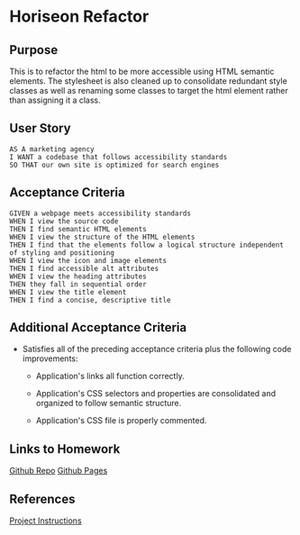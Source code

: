 # Horiseon Refactor

## Purpose

This is to refactor the html to be more accessible using HTML semantic elements.
The stylesheet is also cleaned up to consolidate redundant style classes as well as renaming some classes to target the html element rather than assigning it a class.

## User Story

```
AS A marketing agency
I WANT a codebase that follows accessibility standards
SO THAT our own site is optimized for search engines
```

## Acceptance Criteria

```
GIVEN a webpage meets accessibility standards
WHEN I view the source code
THEN I find semantic HTML elements
WHEN I view the structure of the HTML elements
THEN I find that the elements follow a logical structure independent of styling and positioning
WHEN I view the icon and image elements
THEN I find accessible alt attributes
WHEN I view the heading attributes
THEN they fall in sequential order
WHEN I view the title element
THEN I find a concise, descriptive title
```

## Additional Acceptance Criteria

- Satisfies all of the preceding acceptance criteria plus the following code improvements:

  - Application's links all function correctly.

  - Application's CSS selectors and properties are consolidated and organized to follow semantic structure.

  - Application's CSS file is properly commented.

## Links to Homework

[Github Repo](https://github.com/mgordon82/horiseon-refactor)
[Github Pages](https://mgordon82.github.io/horiseon-refactor/)

## References

[Project Instructions](https://bootcampspot.instructure.com/courses/5800/assignments/80008?module_item_id=1253790)
